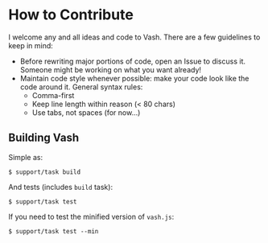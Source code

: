 How to Contribute
=================

I welcome any and all ideas and code to Vash. There are a few guidelines to keep in mind:

* Before rewriting major portions of code, open an Issue to discuss it. Someone might be working on what you want already!
* Maintain code style whenever possible: make your code look like the code around it. General syntax rules:
  * Comma-first
  * Keep line length within reason (< 80 chars)
  * Use tabs, not spaces (for now...)

Building Vash
-------------

Simple as:

	$ support/task build

And tests (includes `build` task):

	$ support/task test

If you need to test the minified version of `vash.js`:

	$ support/task test --min

